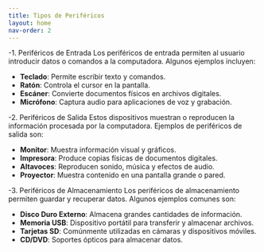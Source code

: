 ```yaml
---
title: Tipos de Periféricos
layout: home
nav-order: 2
---
```


-1. Periféricos de Entrada
Los periféricos de entrada permiten al usuario introducir datos o comandos a la computadora. Algunos ejemplos incluyen:

- **Teclado**: Permite escribir texto y comandos.
- **Ratón**: Controla el cursor en la pantalla.
- **Escáner**: Convierte documentos físicos en archivos digitales.
- **Micrófono**: Captura audio para aplicaciones de voz y grabación.

-2. Periféricos de Salida
Estos dispositivos muestran o reproducen la información procesada por la computadora. Ejemplos de periféricos de salida son:

- **Monitor**: Muestra información visual y gráficos.
- **Impresora**: Produce copias físicas de documentos digitales.
- **Altavoces**: Reproducen sonido, música y efectos de audio.
- **Proyector**: Muestra contenido en una pantalla grande o pared.

 -3. Periféricos de Almacenamiento
Los periféricos de almacenamiento permiten guardar y recuperar datos. Algunos ejemplos comunes son:

- **Disco Duro Externo**: Almacena grandes cantidades de información.
- **Memoria USB**: Dispositivo portátil para transferir y almacenar archivos.
- **Tarjetas SD**: Comúnmente utilizadas en cámaras y dispositivos móviles.
- **CD/DVD**: Soportes ópticos para almacenar datos.
